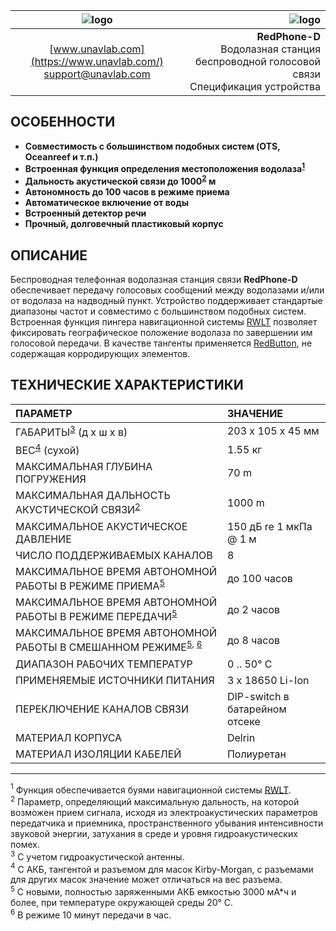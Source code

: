 | ![logo](https://ucnl.github.io/documentation/sm_logo.png) | ![logo](https://ucnl.github.io/documentation/def_modem_yellow.png) |
| :---: | ---: |
| [www.unavlab.com](https://www.unavlab.com/) <br/> [support@unavlab.com](mailto:support@unavlab.com) | **RedPhone-D** </br> Водолазная станция беспроводной голосовой связи <br/> Спецификация устройства |


## ОСОБЕННОСТИ

* **Совместимость с большинством подобных систем (OTS, Oceanreef и т.п.)**
* **Встроенная функция определения местоположения водолаза<sup>[1](#footnote1)</sup>**
* **Дальность акустической связи до 1000<sup>[2](#footnote2)</sup> м**
* **Автономность до 100 часов в режиме приема**
* **Автоматическое включение от воды**
* **Встроенный детектор речи**
* **Прочный, долговечный пластиковый корпус**

## ОПИСАНИЕ

Беспроводная телефонная водолазная станция связи **RedPhone-D** обеспечивает передачу голосовых сообщений между водолазами и/или от водолаза на надводный пункт. Устройство поддерживает стандартые диапазоны частот и совместимо с большинством подобных систем. Встроенная функция пингера навигационной системы [RWLT]() позволяет фиксировать географическое положение водолаза по завершении им голосовой передачи. 
В качестве тангенты применяется [RedButton](https://docs.unavlab.com/documentation/RU/Accessories/RedButton_Specification_ru.html), не содержащая корродирующих элементов.

<div style="page-break-after: always;"></div>

## ТЕХНИЧЕСКИЕ ХАРАКТЕРИСТИКИ

| ПАРАМЕТР | ЗНАЧЕНИЕ |
| :--- | :--- |
| ГАБАРИТЫ<sup>[3](#footnote3)</sup> (д х ш х в) | 203 x 105 x 45 мм |
| ВЕС<sup>[4](#footnote4)</sup> (сухой) | 1.55 кг |
| МАКСИМАЛЬНАЯ ГЛУБИНА ПОГРУЖЕНИЯ | 70 m |
| МАКСИМАЛЬНАЯ ДАЛЬНОСТЬ АКУСТИЧЕСКОЙ СВЯЗИ<sup>[2](#footnote2)</sup> | 1000 m |
| МАКСИМАЛЬНОЕ АКУСТИЧЕСКОЕ ДАВЛЕНИЕ | 150 дБ re 1 мкПа @ 1 м |
| ЧИСЛО ПОДДЕРЖИВАЕМЫХ КАНАЛОВ | 8 |
| МАКСИМАЛЬНОЕ ВРЕМЯ АВТОНОМНОЙ РАБОТЫ В РЕЖИМЕ ПРИЕМА<sup>[5](#footnote5)</sup> | до 100 часов |
| МАКСИМАЛЬНОЕ ВРЕМЯ АВТОНОМНОЙ РАБОТЫ В РЕЖИМЕ ПЕРЕДАЧИ<sup>[5](#footnote5)</sup> | до 2 часов |
| МАКСИМАЛЬНОЕ ВРЕМЯ АВТОНОМНОЙ РАБОТЫ В СМЕШАННОМ РЕЖИМЕ<sup>[5](#footnote5), [6](#footnote6)</sup> | до 8 часов |
| ДИАПАЗОН РАБОЧИХ ТЕМПЕРАТУР | 0 .. 50° С |
| ПРИМЕНЯЕМЫЕ ИСТОЧНИКИ ПИТАНИЯ | 3 x 18650 Li-Ion |
| ПЕРЕКЛЮЧЕНИЕ КАНАЛОВ СВЯЗИ | DIP-switch в батарейном отсеке |
| МАТЕРИАЛ КОРПУСА | Delrin |
| МАТЕРИАЛ ИЗОЛЯЦИИ КАБЕЛЕЙ | Полиуретан |

________________
<a name="footnote1"><sup>1</sup></a> Функция обеспечивается буями навигационной системы [RWLT]().  
<a name="footnote2"><sup>2</sup></a> Параметр, определяющий максимальную дальность, на которой возможен прием сигнала, исходя из электроакустических параметров передатчика и приемника, пространственного убывания интенсивности звуковой энергии, затухания в среде и уровня гидроакустических помех.  
<a name="footnote3"><sup>3</sup></a> С учетом гидроакустической антенны.  
<a name="footnote4"><sup>4</sup></a> С АКБ, тангентой и разъемом для масок Kirby-Morgan, c разъемами для других масок значение может отличаться на вес разъема.  
<a name="footnote5"><sup>5</sup></a> С новыми, полностью заряженными АКБ емкостью 3000 мА\*ч и более, при температуре окружающей среды 20° С.  
<a name="footnote6"><sup>6</sup></a> В режиме 10 минут передачи в час.  

